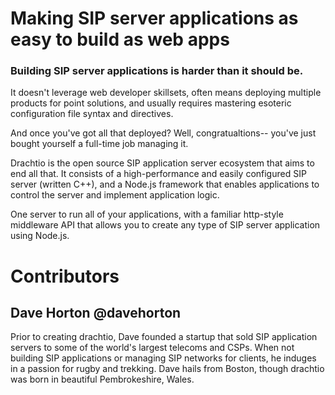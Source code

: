 # Making SIP server applications as easy to build as web apps
### Building SIP server applications is harder than it should be.  

It doesn't leverage web developer skillsets, often means deploying multiple products for point solutions, and usually requires mastering esoteric configuration file syntax and directives. 

And once you've got all that deployed? Well, congratualtions-- you've just bought yourself a full-time job managing it. 

Drachtio is the open source SIP application server ecosystem that aims to end all that. It consists of a high-performance and easily configured SIP server (written C++), and a Node.js framework that enables applications to control the server and implement application logic. 

One server to run all of your applications, with a familiar http-style middleware API that allows you to create any type of SIP server application using Node.js. 

# Contributors 

## Dave Horton @davehorton 
Prior to creating drachtio, Dave founded a startup that sold SIP application servers to some of the world's largest telecoms and CSPs. When not building SIP applications or managing SIP networks for clients, he induges in a passion for rugby and trekking. Dave hails from Boston, though drachtio was born in beautiful Pembrokeshire, Wales. 